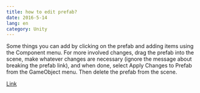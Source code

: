 ```yaml
---
title: how to edit prefab?
date: 2016-5-14
lang: en
category: Unity
---
```


Some things you can add by clicking on the prefab and adding items using the Component menu. For
more involved changes, drag the prefab into the scene, make whatever changes are necessary (ignore
the message about breaking the prefab link), and when done, select Apply Changes to Prefab from the
GameObject menu. Then delete the prefab from the scene.

[Link](http://answers.unity3d.com/questions/17976/edit-source-prefab-change-position-or-add-new-game.html) 
